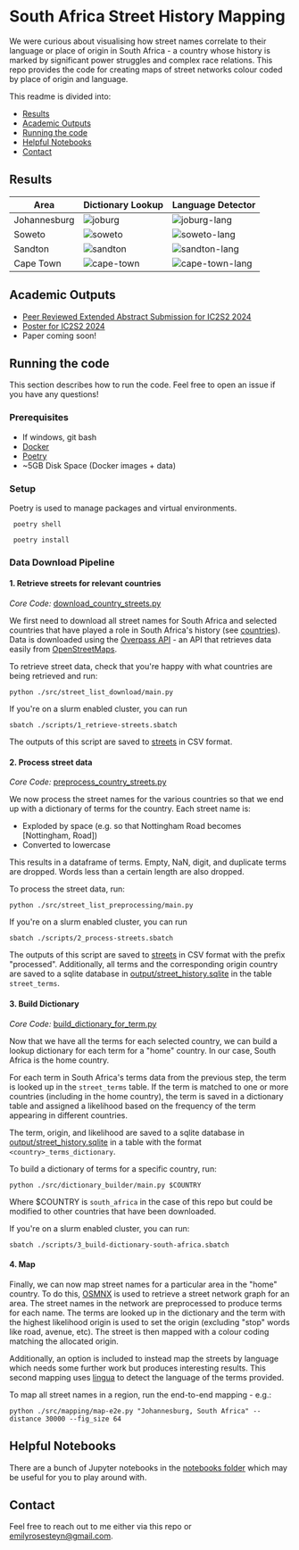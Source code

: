 # South Africa Street History Mapping

We were curious about visualising how street names correlate to their language or place of origin in South Africa - a
country whose history is marked by significant power struggles and complex race relations. This repo provides the code
for creating maps of street networks colour coded by place of origin and language.

This readme is divided into:

* [Results](#results)
* [Academic Outputs](#academic-outputs)
* [Running the code](#running-the-code)
* [Helpful Notebooks](#helpful-notebooks)
* [Contact](#contact)

[//]: # (* [References]&#40;#references&#41;)

## Results

| Area         | Dictionary Lookup                                     | Language Detector                                                   |
|--------------|-------------------------------------------------------|---------------------------------------------------------------------|
| Johannesburg | ![joburg](./images/2024-07-03_08-58_johannesburg.png) | ![joburg-lang](./images/2024-07-03_09-02_johannesburg_language.png) |
| Soweto       | ![soweto](./images/2024-07-03_09-02_soweto.png)       | ![soweto-lang](./images/2024-07-03_09-03_soweto_language.png)       |
| Sandton      | ![sandton](./images/2024-07-03_09-04_sandton.png)     | ![sandton-lang](./images/2024-07-03_09-04_sandton_language.png)     |
| Cape Town    | ![cape-town](./images/2024-07-03_09-06_cape_town.png) | ![cape-town-lang](./images/2024-07-03_09-08_cape_town_language.png) |

## Academic Outputs

* [Peer Reviewed Extended Abstract Submission for IC2S2 2024](https://drive.google.com/file/d/1mg51emH_hcpDfETxtvwa5pJng3P2FNKP/view?usp=drive_link)
* [Poster for IC2S2 2024](https://drive.google.com/file/d/1oTQ1dDyFoRqsKCXKTvk2OtT13-hKzsPT/view?usp=drive_link)
* Paper coming soon!

## Running the code

This section describes how to run the code. Feel free to open an issue if you have any questions!

### Prerequisites

* If windows, git bash
* [Docker](https://docs.docker.com/desktop/)
* [Poetry](https://python-poetry.org/docs/)
* ~5GB Disk Space (Docker images + data)

### Setup

Poetry is used to manage packages and virtual environments.

```shell
 poetry shell
```

```shell
 poetry install
```

### Data Download Pipeline

#### 1. Retrieve streets for relevant countries

_Core Code:_ [download_country_streets.py](./src/street_list_download/download_country_streets.py)

We first need to download all street names for South Africa and selected countries that have played a role in South
Africa's history (see [countries](src/utils/country_iso_map.py)). Data is downloaded using
the [Overpass API](https://overpass-api.de) - an API that retrieves data easily
from [OpenStreetMaps](https://www.openstreetmap.org/).

To retrieve street data, check that you're happy with what countries are being retrieved and run:

```shell
python ./src/street_list_download/main.py
```

If you're on a slurm enabled cluster, you can run

```shell
sbatch ./scripts/1_retrieve-streets.sbatch
```

The outputs of this script are saved to [streets](output/streets) in CSV format.

#### 2. Process street data

_Core Code:_ [preprocess_country_streets.py](./src/street_list_preprocessing/preprocess_country_streets.py)

We now process the street names for the various countries so that we end up with a dictionary of terms for the country.
Each street name is:

* Exploded by space (e.g. so that Nottingham Road becomes [Nottingham, Road])
* Converted to lowercase

This results in a dataframe of terms. Empty, NaN, digit, and duplicate terms are dropped. Words less than a certain
length are also dropped.

To process the street data, run:

```shell
python ./src/street_list_preprocessing/main.py
```

If you're on a slurm enabled cluster, you can run

```shell
sbatch ./scripts/2_process-streets.sbatch
```

The outputs of this script are saved to [streets](output/streets) in CSV format with the prefix "processed".
Additionally, all terms and the corresponding origin country are saved to a sqlite database
in [output/street_history.sqlite](output/street_history.sqlite) in the table `street_terms`.

#### 3. Build Dictionary

_Core Code:_ [build_dictionary_for_term.py](./src/dictionary_builder/build_dictionary_for_term.py)

Now that we have all the terms for each selected country, we can build a lookup dictionary for each term for a "home"
country. In our case, South Africa is the home country.

For each term in South Africa's terms data from the previous step, the term is looked up in the `street_terms` table. If
the term is matched to one or more countries (including in the home country), the term is saved in a dictionary table
and assigned a likelihood based on the frequency of the term appearing in different countries.

The term, origin, and likelihood are saved to a sqlite database
in [output/street_history.sqlite](output/street_history.sqlite) in a table with the format `<country>_terms_dictionary`.

To build a dictionary of terms for a specific country, run:

```shell
python ./src/dictionary_builder/main.py $COUNTRY
```

Where $COUNTRY is `south_africa` in the case of this repo but could be modified to other countries that have been
downloaded.

If you're on a slurm enabled cluster, you can run:

```shell
sbatch ./scripts/3_build-dictionary-south-africa.sbatch
```

#### 4. Map

Finally, we can now map street names for a particular area in the "home" country. To do
this, [OSMNX](https://osmnx.readthedocs.io/en/stable/) is used to retrieve a street network graph for an area. The
street names in the network are preprocessed to produce terms for each name. The terms are looked up in the dictionary
and the term with the highest likelihood origin is used to set the origin (excluding "stop" words like road, avenue,
etc). The street is then mapped with a colour coding matching the allocated origin.

Additionally, an option is included to instead map the streets by language which needs some further work but produces
interesting results. This second mapping uses [lingua](https://github.com/pemistahl/lingua-py) to detect the language of
the terms provided.

To map all street names in a region, run the end-to-end mapping - e.g.:

```shell
python ./src/mapping/map-e2e.py "Johannesburg, South Africa" --distance 30000 --fig_size 64
```

## Helpful Notebooks

There are a bunch of Jupyter notebooks in the [notebooks folder](./notebooks) which may be useful for you to play around
with.

[//]: # (TODO: Fill in this section)

[//]: # (- [Sandbox with geofabrik]&#40;notebooks/geofabrik-sandbox.ipynb&#41; &#40;requires pipeline to be run below&#41;)

[//]: # (- [Sandbox with osmnx]&#40;notebooks/osmnx-sandbox.ipynb&#41;)

## Contact

Feel free to reach out to me either via this repo or [emilyrosesteyn@gmail.com](mailto:emilyrosesteyn@gmail.com).
